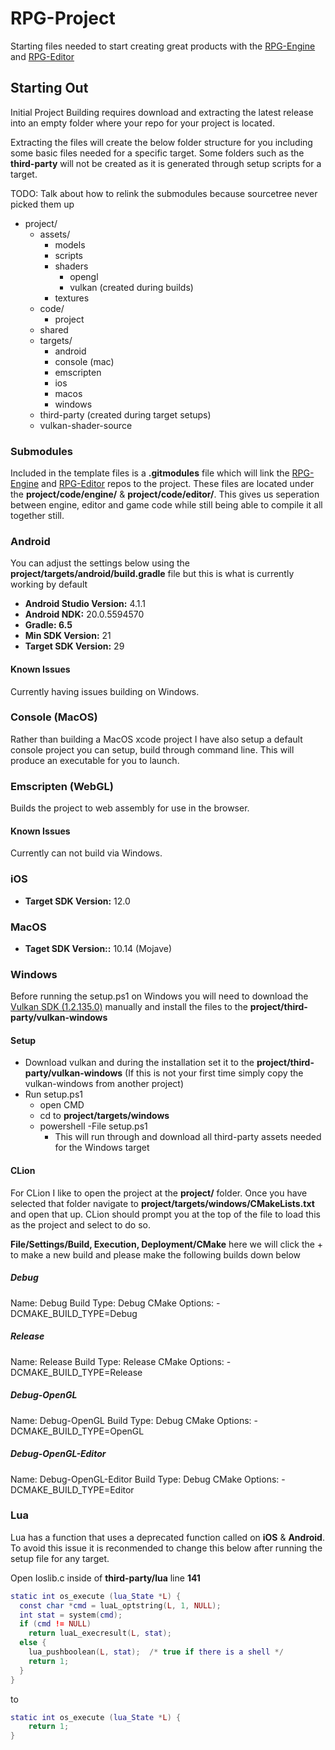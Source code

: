 # RPG-Project
Starting files needed to start creating great products with the [RPG-Engine](https://github.com/oohicksyoo/RPG-Engine) and [RPG-Editor](https://github.com/oohicksyoo/RPG-Editor)

## Starting Out
Initial Project Building requires download and extracting the latest release into an empty folder where your repo for your project is located.

Extracting the files will create the below folder structure for you including some basic files needed for a specific target. Some folders such as the **third-party** will not be created as it is generated through setup scripts for a target.

TODO: Talk about how to relink the submodules because sourcetree never picked them up

- project/
  - assets/
    - models
    - scripts
    - shaders
      - opengl
      - vulkan (created during builds)
    - textures
  - code/
    - project
  - shared
  - targets/
    - android
    - console (mac)
    - emscripten
    - ios
    - macos
    - windows
  - third-party (created during target setups)
  - vulkan-shader-source

### Submodules
Included in the template files is a **.gitmodules** file which will link the [RPG-Engine](https://github.com/oohicksyoo/RPG-Engine) and [RPG-Editor](https://github.com/oohicksyoo/RPG-Editor) repos to the project. These files are located under the **project/code/engine/** & **project/code/editor/**. This gives us seperation between engine, editor and game code while still being able to compile it all together still.

### Android
You can adjust the settings below using the **project/targets/android/build.gradle** file but this is what is currently working by default
- **Android Studio Version:** 4.1.1
- **Android NDK:** 20.0.5594570
- **Gradle: 6.5**
- **Min SDK Version:** 21
- **Target SDK Version:** 29

#### Known Issues
Currently having issues building on Windows.

### Console (MacOS)
Rather than building a MacOS xcode project I have also setup a default console project you can setup, build through command line. This will produce an executable for you to launch.

### Emscripten (WebGL)
Builds the project to web assembly for use in the browser.

#### Known Issues
Currently can not build via Windows.

### iOS
- **Target SDK Version:** 12.0

### MacOS
- **Taget SDK Version::** 10.14 (Mojave)

### Windows
Before running the setup.ps1 on Windows you will need to download the [Vulkan SDK (1.2.135.0)](https://vulkan.lunarg.com/sdk/home#windows) manually and install the files to the **project/third-party/vulkan-windows**

#### Setup
* Download vulkan and during the installation set it to the **project/third-party/vulkan-windows** (If this is not your first time simply copy the vulkan-windows from another project)
* Run setup.ps1
  * open CMD
  * cd to **project/targets/windows**
  * powershell -File setup.ps1
    * This will run through and download all third-party assets needed for the Windows target
    
#### CLion
For CLion I like to open the project at the **project/** folder. Once you have selected that folder navigate to **project/targets/windows/CMakeLists.txt** and open that up. CLion should prompt you at the top of the file to load this as the project and select to do so.

**File/Settings/Build, Execution, Deployment/CMake** here we will click the + to make a new build and please make the following builds down below

##### Debug
Name: Debug
Build Type: Debug
CMake Options: -DCMAKE_BUILD_TYPE=Debug

##### Release
Name: Release
Build Type: Release
CMake Options: -DCMAKE_BUILD_TYPE=Release

##### Debug-OpenGL
Name: Debug-OpenGL
Build Type: Debug
CMake Options: -DCMAKE_BUILD_TYPE=OpenGL

##### Debug-OpenGL-Editor
Name: Debug-OpenGL-Editor
Build Type: Debug
CMake Options: -DCMAKE_BUILD_TYPE=Editor

### Lua
Lua has a function that uses a deprecated function called on **iOS** & **Android**. To avoid this issue it is reconmended to change this below after running the setup file for any target.

Open Ioslib.c inside of **third-party/lua** line **141**
```lua
static int os_execute (lua_State *L) {
  const char *cmd = luaL_optstring(L, 1, NULL);
  int stat = system(cmd);
  if (cmd != NULL)
    return luaL_execresult(L, stat);
  else {
    lua_pushboolean(L, stat);  /* true if there is a shell */
    return 1;
  }
}
```

to

```lua
static int os_execute (lua_State *L) {
    return 1;
}
```
